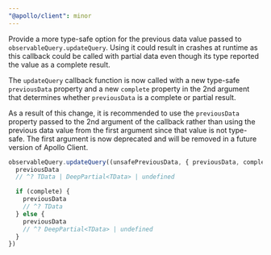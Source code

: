 ```yaml
---
"@apollo/client": minor
---
```


Provide a more type-safe option for the previous data value passed to `observableQuery.updateQuery`. Using it could result in crashes at runtime as this callback could be called with partial data even though its type reported the value as a complete result.

The `updateQuery` callback function is now called with a new type-safe `previousData` property and a new `complete` property in the 2nd argument that determines whether `previousData` is a complete or partial result.

As a result of this change, it is recommended to use the `previousData` property passed to the 2nd argument of the callback rather than using the previous data value from the first argument since that value is not type-safe. The first argument is now deprecated and will be removed in a future version of Apollo Client.

```ts
observableQuery.updateQuery((unsafePreviousData, { previousData, complete }) => {
  previousData
  // ^? TData | DeepPartial<TData> | undefined

  if (complete) {
    previousData
    // ^? TData
  } else {
    previousData
    // ^? DeepPartial<TData> | undefined
  }
})
```
